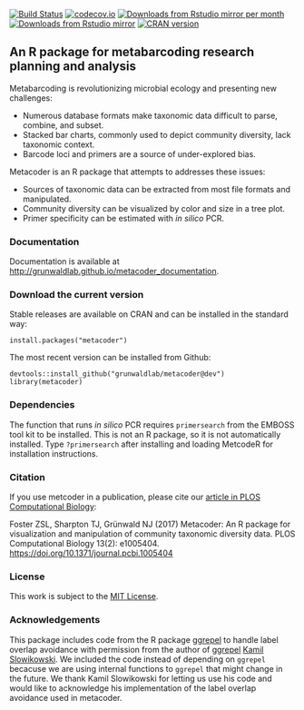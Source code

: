 [![Build Status](https://travis-ci.org/grunwaldlab/metacoder.png?branch=master)](https://travis-ci.org/grunwaldlab/metacoder?branch=master) [![codecov.io](https://codecov.io/github/grunwaldlab/metacoder/coverage.svg?branch=master)](https://codecov.io/github/grunwaldlab/metacoder?branch=master)
[![Downloads from Rstudio mirror per month](http://cranlogs.r-pkg.org/badges/metacoder)](http://www.r-pkg.org/pkg/metacoder)
[![Downloads from Rstudio mirror](http://cranlogs.r-pkg.org/badges/grand-total/metacoder)](http://www.r-pkg.org/pkg/metacoder)
[![CRAN version](http://www.r-pkg.org/badges/version/metacoder)](https://cran.r-project.org/package=metacoder)


An R package for metabarcoding research planning and analysis
-------------------------------------------------------------

Metabarcoding is revolutionizing microbial ecology and presenting new challenges:

-   Numerous database formats make taxonomic data difficult to parse, combine, and subset.
-   Stacked bar charts, commonly used to depict community diversity, lack taxonomic context.
-   Barcode loci and primers are a source of under-explored bias.

Metacoder is an R package that attempts to addresses these issues:

-   Sources of taxonomic data can be extracted from most file formats and manipulated.
-   Community diversity can be visualized by color and size in a tree plot.
-   Primer specificity can be estimated with *in silico* PCR.

### Documentation

Documentation is available at <http://grunwaldlab.github.io/metacoder_documentation>.

### Download the current version

Stable releases are available on CRAN and can be installed in the standard way:

    install.packages("metacoder")

The most recent version can be installed from Github:

    devtools::install_github("grunwaldlab/metacoder@dev")
    library(metacoder)
    

### Dependencies

The function that runs *in silico* PCR requires `primersearch` from the EMBOSS tool kit to be installed. This is not an R package, so it is not automatically installed. Type `?primersearch` after installing and loading MetcodeR for installation instructions.

### Citation

If you use metcoder in a publication, please cite our [article in PLOS Computational Biology](http://journals.plos.org/ploscompbiol/article?id=10.1371/journal.pcbi.1005404):

Foster ZSL, Sharpton TJ, Grünwald NJ (2017) Metacoder: An R package for visualization and manipulation of community taxonomic diversity data. PLOS Computational Biology 13(2): e1005404. https://doi.org/10.1371/journal.pcbi.1005404

### License

This work is subject to the [MIT License](https://github.com/grunwaldlab/metacoder/blob/master/LICENSE).

### Acknowledgements

This package includes code from the R package [ggrepel](https://github.com/slowkow/ggrepel) to handle label overlap avoidance with permission from the author of [ggrepel](https://github.com/slowkow/ggrepel) [Kamil Slowikowski](https://github.com/slowkow).
We included the code instead of depending on `ggrepel` becacuse we are using internal functions to `ggrepel` that might change in the future.
We thank Kamil Slowikowski for letting us use his code and would like to acknowledge his implementation of the label overlap avoidance used in metacoder.


